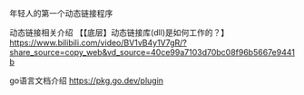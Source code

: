 年轻人的第一个动态链接程序

动态链接相关介绍
【【底层】动态链接库(dll)是如何工作的？】 
https://www.bilibili.com/video/BV1vB4y1V7gR/?share_source=copy_web&vd_source=40ce99a7103d70bc08f96b5667e9441b

go语言文档介绍
https://pkg.go.dev/plugin
